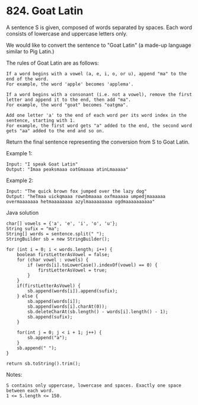 # 824. Goat Latin
A sentence S is given, composed of words separated by spaces. Each word consists of lowercase and uppercase letters only.

We would like to convert the sentence to "Goat Latin" (a made-up language similar to Pig Latin.)

The rules of Goat Latin are as follows:

    If a word begins with a vowel (a, e, i, o, or u), append "ma" to the end of the word.
    For example, the word 'apple' becomes 'applema'.
     
    If a word begins with a consonant (i.e. not a vowel), remove the first letter and append it to the end, then add "ma".
    For example, the word "goat" becomes "oatgma".
     
    Add one letter 'a' to the end of each word per its word index in the sentence, starting with 1.
    For example, the first word gets "a" added to the end, the second word gets "aa" added to the end and so on.

Return the final sentence representing the conversion from S to Goat Latin. 

Example 1:
```
Input: "I speak Goat Latin"
Output: "Imaa peaksmaaa oatGmaaaa atinLmaaaaa"
```
Example 2:
```
Input: "The quick brown fox jumped over the lazy dog"
Output: "heTmaa uickqmaaa rownbmaaaa oxfmaaaaa umpedjmaaaaaa overmaaaaaaa hetmaaaaaaaa azylmaaaaaaaaa ogdmaaaaaaaaaa"
```

Java solution
```
char[] vowels = {'a', 'e', 'i', 'o', 'u'};
String sufix = "ma";
String[] words = sentence.split(" ");
StringBuilder sb = new StringBuilder();

for (int i = 0; i < words.length; i++) {
    boolean firstLetterAsVowel = false;
    for (char vowel : vowels) {
        if (words[i].toLowerCase().indexOf(vowel) == 0) {
            firstLetterAsVowel = true;
        }
    }
    if(firstLetterAsVowel) {
        sb.append(words[i]).append(sufix);
    } else {
        sb.append(words[i]);
        sb.append(words[i].charAt(0));
        sb.deleteCharAt(sb.length() - words[i].length() - 1);
        sb.append(sufix);
    }

    for(int j = 0; j < i + 1; j++) {
        sb.append("a");
    }
    sb.append(" ");
}

return sb.toString().trim();
```
 

Notes:

    S contains only uppercase, lowercase and spaces. Exactly one space between each word.
    1 <= S.length <= 150.

